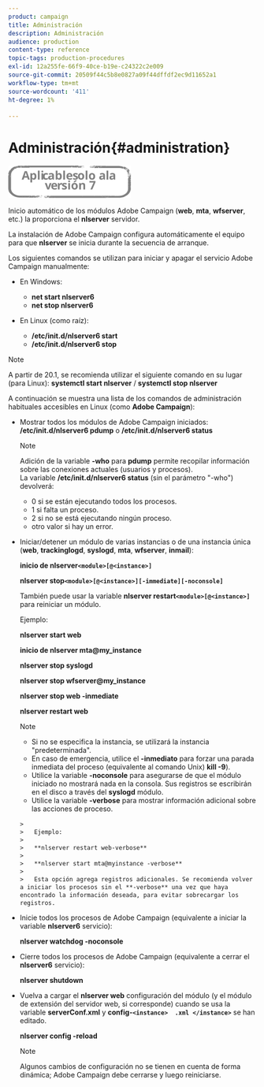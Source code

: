 ```yaml
---
product: campaign
title: Administración
description: Administración
audience: production
content-type: reference
topic-tags: production-procedures
exl-id: 12a255fe-66f9-40ce-b19e-c24322c2e009
source-git-commit: 20509f44c5b8e0827a09f44dffdf2ec9d11652a1
workflow-type: tm+mt
source-wordcount: '411'
ht-degree: 1%

---
```


# Administración{#administration}

![](../../assets/v7-only.svg)

Inicio automático de los módulos Adobe Campaign (**web**, **mta**, **wfserver**, etc.) la proporciona el **nlserver** servidor.

La instalación de Adobe Campaign configura automáticamente el equipo para que **nlserver** se inicia durante la secuencia de arranque.

Los siguientes comandos se utilizan para iniciar y apagar el servicio Adobe Campaign manualmente:

* En Windows:

   * **net start nlserver6**
   * **net stop nlserver6**

* En Linux (como raíz):

   * **/etc/init.d/nlserver6 start**
   * **/etc/init.d/nlserver6 stop**

>[!NOTE]
>
>A partir de 20.1, se recomienda utilizar el siguiente comando en su lugar (para Linux): **systemctl start nlserver** / **systemctl stop nlserver**

A continuación se muestra una lista de los comandos de administración habituales accesibles en Linux (como **Adobe Campaign**):

* Mostrar todos los módulos de Adobe Campaign iniciados: **/etc/init.d/nlserver6 pdump** o **/etc/init.d/nlserver6 status**

   >[!NOTE]
   >
   >Adición de la variable **-who** para **pdump** permite recopilar información sobre las conexiones actuales (usuarios y procesos).\
   >La variable **/etc/init.d/nlserver6 status** (sin el parámetro &quot;-who&quot;) devolverá:
   >
   >    * 0 si se están ejecutando todos los procesos.
   >    * 1 si falta un proceso.
   >    * 2 si no se está ejecutando ningún proceso.
   >    * otro valor si hay un error.


* Iniciar/detener un módulo de varias instancias o de una instancia única (**web**, **trackinglogd**, **syslogd**, **mta**, **wfserver**, **inmail**):

   **inicio de nlserver`<module>[@<instance>]`**

   **nlserver stop`<module>[@<instance>][-immediate][-noconsole]`**

   También puede usar la variable **nlserver restart`<module>[@<instance>]`** para reiniciar un módulo.

   Ejemplo:

   **nlserver start web**

   **inicio de nlserver mta@my_instance**

   **nlserver stop syslogd**

   **nlserver stop wfserver@my_instance**

   **nlserver stop web -inmediate**

   **nlserver restart web**

   >[!NOTE]
   >
   >* Si no se especifica la instancia, se utilizará la instancia &quot;predeterminada&quot;.
   >* En caso de emergencia, utilice el **-inmediato** para forzar una parada inmediata del proceso (equivalente al comando Unix) **kill -9**).
   >* Utilice la variable **-noconsole** para asegurarse de que el módulo iniciado no mostrará nada en la consola. Sus registros se escribirán en el disco a través del **syslogd** módulo.
   >* Utilice la variable **-verbose** para mostrar información adicional sobre las acciones de proceso.

      >
      >   Ejemplo:
      >
      >   **nlserver restart web-verbose**
      >
      >   **nlserver start mta@myinstance -verbose**
      >
      >   Esta opción agrega registros adicionales. Se recomienda volver a iniciar los procesos sin el **-verbose** una vez que haya encontrado la información deseada, para evitar sobrecargar los registros.


* Inicie todos los procesos de Adobe Campaign (equivalente a iniciar la variable **nlserver6** servicio):

   **nlserver watchdog -noconsole**

* Cierre todos los procesos de Adobe Campaign (equivalente a cerrar el **nlserver6** servicio):

   **nlserver shutdown**

* Vuelva a cargar el **nlserver web** configuración del módulo (y el módulo de extensión del servidor web, si corresponde) cuando se usa la variable **serverConf.xml** y **config-`<instance>  .xml </instance>`** se han editado.

   **nlserver config -reload**

   >[!NOTE]
   >
   >Algunos cambios de configuración no se tienen en cuenta de forma dinámica; Adobe Campaign debe cerrarse y luego reiniciarse.
